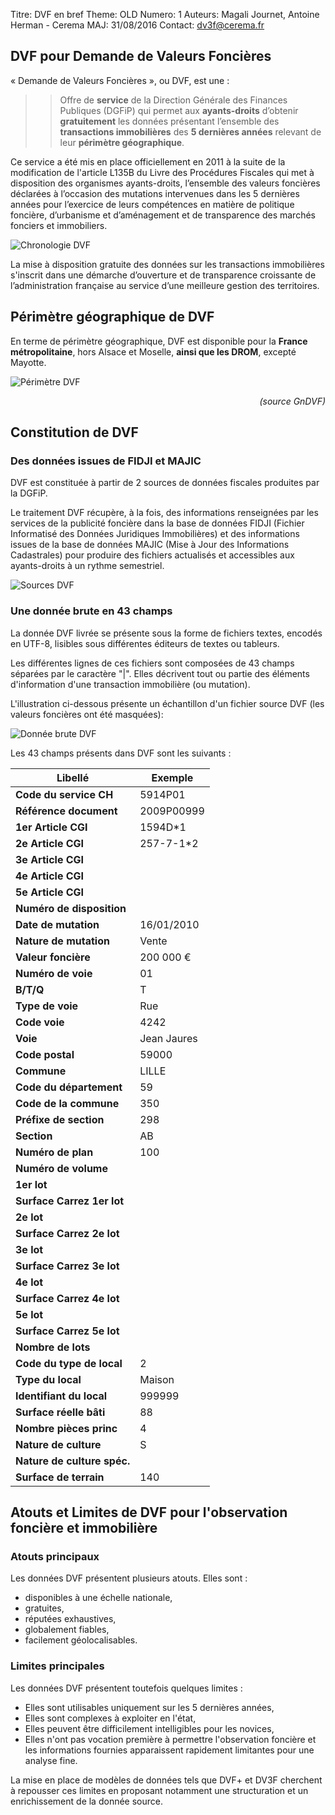 Titre: DVF en bref
Theme: OLD
Numero: 1
Auteurs: Magali Journet, Antoine Herman - Cerema
MAJ: 31/08/2016
Contact: dv3f@cerema.fr


## DVF pour Demande de Valeurs Foncières

« Demande de Valeurs Foncières », ou DVF, est une :

>> Offre de **service** de la Direction Générale des Finances Publiques (DGFiP) qui permet aux **ayants-droits** d’obtenir **gratuitement** les données présentant l’ensemble des **transactions immobilières** des **5 dernières années** relevant de leur **périmètre géographique**.

Ce service a été mis en place officiellement en 2011 à la suite de la modification de l'article L135B du Livre des Procédures Fiscales qui met à disposition des organismes ayants-droits, l’ensemble des valeurs foncières déclarées à l’occasion des mutations intervenues dans les 5 dernières années pour l’exercice de leurs compétences en matière de politique foncière, d’urbanisme et d’aménagement et de transparence des marchés fonciers et immobiliers.

![*Chronologie DVF*](ressources/chronologie_dvf.png "Chronologie DVF")

La mise à disposition gratuite des données sur les transactions immobilières s'inscrit dans une démarche d’ouverture et de transparence croissante de l’administration française au service d’une meilleure gestion des territoires.

## Périmètre géographique de DVF

En terme de périmètre géographique, DVF est disponible pour la **France métropolitaine**, hors Alsace et Moselle, **ainsi que les DROM**, excepté Mayotte.

![*Périmètre DVF*](ressources/perimetre_geographique_dvf.png "Périmètre DVF")
_<p style="text-align:right;">(source GnDVF)</p>_

## Constitution de DVF

### Des données issues de FIDJI et MAJIC

DVF est constituée à partir de 2 sources de données fiscales produites par la DGFiP. 

Le traitement DVF récupère, à la fois, des informations renseignées par les services de la publicité foncière dans la base de données FIDJI (Fichier Informatisé des Données Juridiques Immobilières) et des informations issues de la base de données MAJIC (Mise à Jour des Informations Cadastrales) pour produire des fichiers actualisés et accessibles aux ayants-droits à un rythme semestriel.

![*Sources DVF*](ressources/sources_constitution_dvf.png "Sources DVF")

### Une donnée brute en 43 champs

La donnée DVF livrée se présente sous la forme de fichiers textes, encodés en UTF-8, lisibles sous différentes éditeurs de textes ou tableurs. 

Les différentes lignes de ces fichiers sont composées de 43 champs séparées par le caractère "|". Elles décrivent tout ou partie des éléments d'information d'une transaction immobilière (ou mutation).

L'illustration ci-dessous présente un échantillon d'un fichier source DVF (les valeurs foncières ont été masquées):

![*Donnée brute DVF*](ressources/exemple_donnee_brute_dvf.png "Donnée brute DVF")

Les 43 champs présents dans DVF sont les suivants :

| Libellé | Exemple               |
|---------|-----------------------|
| **Code du service CH** |5914P01 |
| **Référence document** |2009P00999 |
| **1er Article CGI** |1594D*1 |
| **2e Article CGI** |257-7-1*2 |
| **3e Article CGI**| |
| **4e Article CGI**| |
| **5e Article CGI**| |
| **Numéro de disposition**| |
| **Date de mutation** |16/01/2010 |
| **Nature de mutation** | Vente |
| **Valeur foncière** | 200 000 € |
| **Numéro de voie** |01 |
| **B/T/Q** | T|
| **Type de voie** | Rue |
| **Code voie** | 4242 |
| **Voie** | Jean Jaures |
| **Code postal** | 59000 |
| **Commune** | LILLE |
| **Code du département** | 59 |
| **Code de la commune** | 350 |
| **Préfixe de section** | 298 |
| **Section** | AB |
| **Numéro de plan** | 100 |
| **Numéro de volume** | |
| **1er lot** | |
| **Surface Carrez 1er lot** | |
| **2e lot** | |
| **Surface Carrez 2e lot** | |
| **3e lot** | |
| **Surface Carrez 3e lot** | |
| **4e lot** | |
| **Surface Carrez 4e lot** | |
| **5e lot** | |
| **Surface Carrez 5e lot** | |
| **Nombre de lots** | |
| **Code du type de local** | 2 |
| **Type du local** | Maison |
| **Identifiant du local** | 999999 |
| **Surface réelle bâti** | 88 |
| **Nombre pièces princ** | 4 |
| **Nature de culture** | S |
| **Nature de culture spéc.** | |
| **Surface de terrain** | 140 |

## Atouts et Limites de DVF pour l'observation foncière et immobilière

### Atouts principaux

Les données DVF présentent plusieurs atouts. Elles sont :

* disponibles à une échelle nationale,
* gratuites,
* réputées exhaustives,
* globalement fiables,
* facilement géolocalisables.

### Limites principales

Les données DVF présentent toutefois quelques limites :

* Elles sont utilisables uniquement sur les 5 dernières années,
* Elles sont complexes à exploiter en l'état,
* Elles peuvent être difficilement intelligibles pour les novices,
* Elles n'ont pas vocation première à permettre l'observation foncière et les informations fournies apparaissent rapidement limitantes pour une analyse fine.

La mise en place de modèles de données tels que DVF+ et DV3F cherchent à repousser ces limites en proposant notamment une structuration et un enrichissement de la donnée source.

